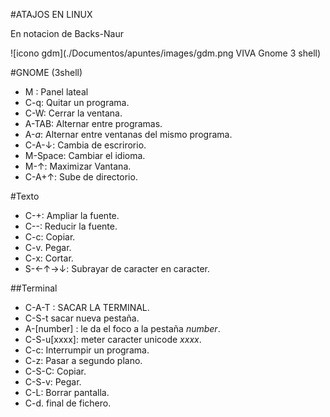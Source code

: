 #ATAJOS EN LINUX

En notacion de Backs-Naur

![icono gdm](./Documentos/apuntes/images/gdm.png VIVA Gnome 3 shell)

#GNOME (3shell)

- M : Panel lateal
- C-q: Quitar un programa.
- C-W: Cerrar la ventana.
- A-TAB: Alternar entre programas.
- A-_a_: Alternar entre ventanas del mismo programa.
- C-A-↓: Cambia de escrirorio.
- M-Space: Cambiar el idioma.
- M-↑: Maximizar Vantana.
- C-A+↑: Sube de directorio.

#Texto
- C-+: Ampliar la fuente.
- C--: Reducir la fuente.
- C-c: Copiar.
- C-v. Pegar.
- C-x: Cortar.
- S-←↑→↓: Subrayar de caracter en caracter.

##Terminal

- C-A-T : SACAR LA TERMINAL.
- C-S-t sacar nueva pestaña.
- A-[number] : le da el foco a la pestaña _number_.
- C-S-u[xxxx]: meter caracter unicode _xxxx_.
- C-c: Interrumpir un programa.
- C-z: Pasar a segundo plano.
- C-S-C: Copiar.
- C-S-v: Pegar.
- C-L: Borrar pantalla.
- C-d. final de fichero.